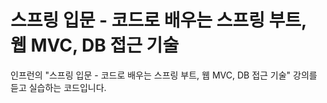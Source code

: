 # 스프링 입문 - 코드로 배우는 스프링 부트, 웹 MVC, DB 접근 기술

인프런의 "스프링 입문 - 코드로 배우는 스프링 부트, 웹 MVC, DB 접근 기술" 강의를 듣고 실습하는 코드입니다.